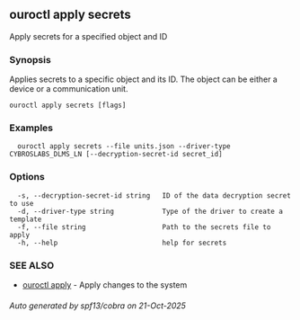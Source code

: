## ouroctl apply secrets

Apply secrets for a specified object and ID

### Synopsis

Applies secrets to a specific object and its ID. The object can be either a device or a communication unit.

```
ouroctl apply secrets [flags]
```

### Examples

```
  ouroctl apply secrets --file units.json --driver-type CYBROSLABS_DLMS_LN [--decryption-secret-id secret_id]
```

### Options

```
  -s, --decryption-secret-id string   ID of the data decryption secret to use
  -d, --driver-type string            Type of the driver to create a template
  -f, --file string                   Path to the secrets file to apply
  -h, --help                          help for secrets
```

### SEE ALSO

* [ouroctl apply](ouroctl_apply.md)	 - Apply changes to the system

###### Auto generated by spf13/cobra on 21-Oct-2025

